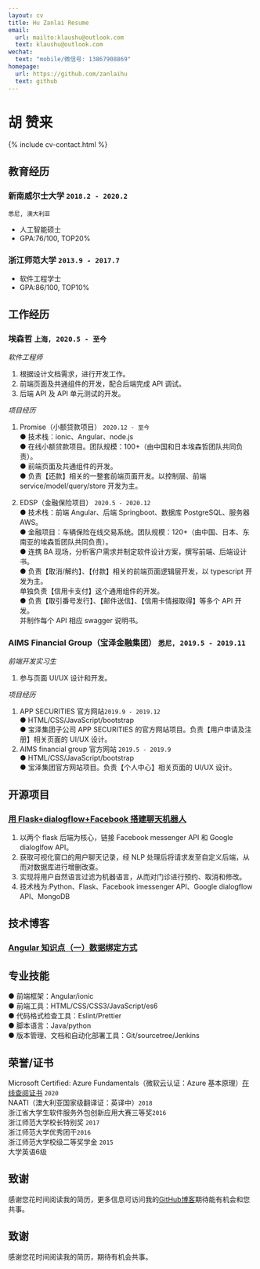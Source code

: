 ```yaml
---
layout: cv
title: Hu Zanlai Resume
email:
  url: mailto:klaushu@outlook.com
  text: klaushu@outlook.com
wechat:
  text: "mobile/微信号: 13867908869"
homepage:
  url: https://github.com/zanlaihu
  text: github
---
```


# **胡** **赞来**

<!--
include contact information from the front matter
Supported arguments:
    - homepage: url, text
    - phone
    - email
-->

{% include cv-contact.html %}

## 教育经历

### **新南威尔士大学** `2018.2 - 2020.2`

```
悉尼, 澳大利亚
```

- 人工智能硕士
- GPA:76/100, TOP20%

### **浙江师范大学** `2013.9 - 2017.7`

- 软件工程学士
- GPA:86/100, TOP10%

## 工作经历

### **埃森哲** `上海, 2020.5 - 至今`

_软件工程师_<br>

1. 根据设计文档需求，进行开发工作。
2. 前端页面及共通组件的开发，配合后端完成 API 调试。
3. 后端 API 及 API 单元测试的开发。

_项目经历_

1. Promise（小额贷款项目） `2020.12 - 至今`<br>
   ● 技术栈：ionic、Angular、node.js<br>
   ● 在线小额贷款项目。团队规模：100+（由中国和日本埃森哲团队共同负责）。<br>
   ● 前端页面及共通组件的开发。<br>
   ● 负责【还款】相关的一整套前端页面开发。以控制层、前端 service/model/query/store 开发为主。<br>

1. EDSP（金融保险项目） `2020.5 - 2020.12`<br>
   ● 技术栈：前端 Angular、后端 Springboot、数据库 PostgreSQL、服务器 AWS。<br>
   ● 金融项目：车辆保险在线交易系统。团队规模：120+（由中国、日本、东南亚的埃森哲团队共同负责）。<br>
   ● 连携 BA 现场，分析客户需求并制定软件设计方案，撰写前端、后端设计书。<br>
   ● 负责【取消/解约】、【付款】相关的前端页面逻辑层开发，以 typescript 开发为主。<br>
   单独负责【信用卡支付】这个通用组件的开发。<br>
   ● 负责【取引番号发行】、【邮件送信】、【信用卡情报取得】等多个 API 开发。<br>
   并制作每个 API 相应 swagger 说明书。

### **AIMS Financial Group（宝泽金融集团）** `悉尼, 2019.5 - 2019.11`

_前端开发实习生_<br>

1. 参与页面 UI/UX 设计和开发。

_项目经历_

1. APP SECURITIES 官方网站`2019.9 - 2019.12`<br>
   ● HTML/CSS/JavaScript/bootstrap<br>
   ● 宝泽集团子公司 APP SECURITIES 的官方网站项目。负责【用户申请及注册】相关页面的 UI/UX 设计。
1. AIMS financial group 官方网站 `2019.5 - 2019.9`<br>
   ● HTML/CSS/JavaScript/bootstrap<br>
   ● 宝泽集团官方网站项目。负责【个人中心】相关页面的 UI/UX 设计。

## 开源项目

### [**用 Flask+dialogflow+Facebook 搭建聊天机器人**](https://zhuanlan.zhihu.com/p/120079499)

1. 以两个 flask 后端为核心，链接 Facebook messenger API 和 Google dialoglfow API。<br>
2. 获取可视化窗口的用户聊天记录，经 NLP 处理后将请求发至自定义后端，从而对数据库进行增删改查。<br>
3. 实现将用户自然语言过滤为机器语言，从而对门诊进行预约、取消和修改。<br>
4. 技术栈为:Python、Flask、Facebook imessenger API、Google dialogflow API、MongoDB

## 技术博客

### [Angular 知识点（一）数据绑定方式](https://zhuanlan.zhihu.com/p/331714908)

## 专业技能

● 前端框架：Angular/ionic<br>
● 前端工具：HTML/CSS/CSS3/JavaScript/es6<br>
● 代码格式检查工具：Eslint/Prettier<br>
● 脚本语言：Java/python<br>
● 版本管理、文档和自动化部署工具：Git/sourcetree/Jenkins<br>

## 荣誉/证书

Microsoft Certified: Azure Fundamentals（微软云认证：Azure 基本原理）[在线查阅证书](https://www.youracclaim.com/badges/bd5ad8cc-cbbc-4232-b40a-13cffd0a947b/public_url) `2020` <br>
NAATI（澳大利亚国家级翻译证：英译中）`2018` <br>
浙江省大学生软件服务外包创新应用大赛三等奖`2016` <br>
浙江师范大学校长特别奖 `2017` <br>
浙江师范大学优秀团干`2016` <br>
浙江师范大学校级二等奖学金 `2015` <br>
大学英语6级<br>
## 致谢
感谢您花时间阅读我的简历，更多信息可访问我的[GitHub博客](https://github.com/zanlaihu/blog/issues)期待能有机会和您共事。




## 致谢

感谢您花时间阅读我的简历，期待有机会共事。

<!-- ### Footer

Last updated: May 2013 -->
